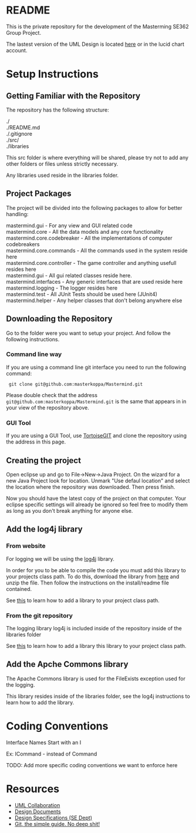 README
=======
This is the private repository for the development of the Masterming 
SE362 Group Project. 

The lastest version of the UML Design is located [here](http://www.lucidchart.com/publicSegments/view/4f6e3b96-4860-4556-af9e-7c9b0a7c4e63/image.pdf) or in the lucid chart account.

Setup Instructions
==================

Getting Familiar with the Repository
------------------------------------

The repository has the following structure:

./             
./README.md    
./.gitignore   
./src/   
./libraries

This src folder is where everything will be shared, please try not to add any other
folders or files unless strictly necessary. 

Any libraries used reside in the libraries folder.

Project Packages
-----------------

The project will be divided into the following packages to allow for better handling:

mastermind.gui - For any view and GUI related code  
mastermind.core - All the data models and any core functionality  
mastermind.core.codebreaker - All the implementations of computer codebreakers  
mastermind.core.commands - All the commands used in the system reside here  
mastermind.core.controller - The game controller and anything usefull resides here  
mastermind.gui - All gui related classes reside here.  
mastermind.interfaces - Any generic interfaces that are used reside here  
mastermind.logging - The logger resides here  
mastermind.test - All JUnit Tests should be used here (JUnit4)    
mastermind.helper - Any helper classes that don't belong anywhere else  

Downloading the Repository
---------------------------

Go to the folder were you want to setup your project. And follow the following instructions.

### Command line way

If you are using a command line git interface you need to run the following command:  

     git clone git@github.com:masterkoppa/Mastermind.git

Please double check that the address `git@github.com:masterkoppa/Mastermind.git` is the 
same that appears in in your view of the repository above.

### GUI Tool

If you are using a GUI Tool, use [TortoiseGIT](http://code.google.com/p/tortoisegit/) and clone the repository using
the address in this page.

Creating the project
--------------------

Open eclipse up and go to File->New->Java Project. On the wizard for a new Java Project look for
location. Unmark "Use defaul location" and select the location where the repository was downloaded.
Then press finish.

Now you should have the latest copy of the project on that computer. Your eclipse 
specific settings will already be ignored so feel free to modify them as long as you
don't break anything for anyone else.

Add the log4j library
----------------------

### From website

For logging we will be using the [log4j](http://logging.apache.org/log4j/1.2/) library.

In order for you to be able to compile the code you must add this library to 
your projects class path. To do this, download the library from [here](http://logging.apache.org/log4j/1.2/download.html)
and unzip the file. Then follow the instructions on the install/readme file contained.

See [this](http://wiki.eclipse.org/FAQ_How_do_I_add_an_extra_library_to_my_project%27s_classpath%3F) to learn how to add a library
to your project class path.

### From the git repository

The logging library log4j is included inside of the repository inside of the libraries folder

See [this](http://wiki.eclipse.org/FAQ_How_do_I_add_an_extra_library_to_my_project%27s_classpath%3F) to learn how to add a library
this library to your project class path.

Add the Apche Commons library
-----------------------------

The Apache Commons library is used for the FileExists exception used for the logging.

This library resides inside of the libraries folder, see the log4j instructions to learn how to
add the library.


Coding Conventions
==================

Interface Names Start with an I

Ex: ICommand - instead of Command

TODO: Add more specific coding conventions we want to enforce here


Resources
=========


* [UML Collaboration](https://www.lucidchart.com)
* [Design Documents](https://docs.google.com/)
* [Design Specifications (SE Dept) ](http://www.se.rit.edu/~se362/UnitActivities/Unit2.htm)
* [Git, the simple guide. No deep shit!](http://rogerdudler.github.com/git-guide/)

